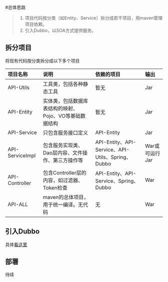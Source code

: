 #总体思路
>1. 项目代码按分类（如Entity、Service）拆分成若干项目，用maven管理项目依赖。
>2. 引入Dubbo，以SOA方式提供服务。


## 拆分项目
将现有代码按分类拆分成以下多个项目

|项目名称 | 说明 | 依赖的项目| 输出 |
|:--------|:--------|:--------|:--------|
|API-Utils | 工具类，包括各种静态工具 | 暂无 | Jar |
|API-Entity | 实体类，包括数据库表结构的映射、Pojo、VO等基础数据结构 | 暂无| Jar |
|API-Service | 只包含服务接口定义 | API-Entity| Jar |
|API-ServiceImpl | 包含服务实现类、Dao层内容、文件操作、第三方操作等 | API-Entity、API-Service、API-Utils、Spring、Dubbo| War或可运行Jar|
|API-Controller | 包含Controller层的内容，如过滤器、Token检查 | API-Entity、API-Service、Spring、Dubbo | War |
|API-ALL | maven的总体项目，用于统一编译。无代码 | 无 | War |

## 引入Dubbo
具体[看这里](http://blog.csdn.net/cl_andywin/article/details/54318903)

## 部署
待续